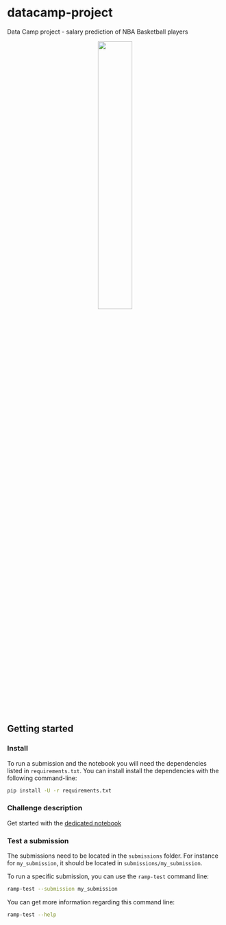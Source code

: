 # datacamp-project
Data Camp project - salary prediction of NBA Basketball players

<p align="center">
    <center>
    <img src= "https://i.imgur.com/aTqAM3o.jpg"
    width = 40%;
    height = auto; />
    </center>
</p>

## Getting started

### Install

To run a submission and the notebook you will need the dependencies listed
in `requirements.txt`. You can install install the dependencies with the
following command-line:

```bash
pip install -U -r requirements.txt
```

### Challenge description

Get started with the [dedicated notebook](nada_notebook.ipynb)


### Test a submission

The submissions need to be located in the `submissions` folder. For instance
for `my_submission`, it should be located in `submissions/my_submission`.

To run a specific submission, you can use the `ramp-test` command line:

```bash
ramp-test --submission my_submission
```

You can get more information regarding this command line:

```bash
ramp-test --help
```
